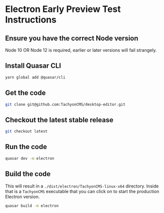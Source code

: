# Electron Early Preview Test Instructions

## Ensure you have the correct Node version

Node 10 OR Node 12 is required, earlier or later versions will fail strangely.

## Install Quasar CLI

```bash
yarn global add @quasar/cli
```

## Get the code

```bash
git clone git@github.com:TachyonCMS/desktop-editor.git
```

## Checkout the latest stable release

```bash
git checkout latest
```

## Run the code

```bash
quasar dev -m electron
```

## Build the code

This will result in a `./dist/electron/TachyonCMS-linux-x64` directory.
Inside that is a `TachyonCMS` executable that you can click on to start the production Electron version.

```bash
quasar build -m electron
```
